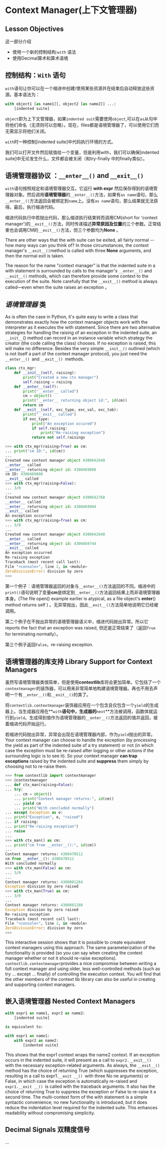 # Context Manager(上下文管理器)

## Lesson Objectives

这一部分介绍

* 使用一个新的控制结构:`with` 语法
* 使用Decimal算术和算术语境

## 控制结构：`With` 语句

`with`语句让你可以在一个缩进中创建/使用某些资源并在结束后自动释放这些资源。基本语法为：

```python
with object1 [as name1][, object2 [as name2]] ...:
    [indented suite]
```

`object`即为上下文管理器，如果`indented suit`需要使用`object`,可以在`as`从句中将他们命名（无须则可以忽略）。现在，files都是语境管理器了，可以使用它们而无需显示将他们关闭。



`with`时一种控制[indented suite]中代码执行环境的方式。

我们可以打开文件然后赋值给一个变量，但是利用with，我们可以确保[indented suite]中无论发生什么，文件都会被关闭（和try-finally 中的finally类似）。



## 语境管理器协议 ：`__enter__()` and `__exit__()`

`with`语句按照规定和语境管理器交互。它运行 **with expr** 然后保存得到的语境管理器对象。然后调用**语境管理器**的`__enter__()`方法，如果有`as name`语句，那么`__enter__()`方法返回会被绑定到`name`上。没有`as name`语句，那么结果就无法获得。最后，执行缩进代码。

缩进代码执行中若抛出代码，那么缩进执行结束转而调用CM(short for 'context manager')的`__exit__()`方法，同时传递描述**异常原因及位置**的三个参数。正常结束也会调用CM的`__exit__()`方法，但三个参数均为**None** 。

There are other ways that the with suite can be exited, all fairly normal -- how many ways can you think of? In those circumstances, the context manager's `__exit__()`method is called with three **None** arguments, and then the normal exit is taken.

The reason for the name "context manager" is that the indented suite in a with statement is surrounded by calls to the manager's `__enter__()` and `__exit__()` methods, which can therefore provide some context to the execution of the suite. Note carefully that the `__exit__()` method is always called—even when the suite raises an exception 。

## *语境管理器* 类   

As is often the case in Python, it's quite easy to write a class that demonstrates exactly how the context manager objects work with the interpreter as it executes the with statement. Since there are two alternative strategies for handling the raising of an exception in the indented suite, an `__init__`() method can record in an instance variable which strategy the creator (the code calling the class) chooses. If no exception is raised, this will make no difference.    Besides the very simple `__init__()` outlined (which is not itself a part of the context manager protocol), you just need the `__enter__() `and `__exit__() `methods.     

```python
class ctx_mgr:
    def __init__(self, raising):
        print("Created a new ctx manager")
        self.raising = raising
    def __enter__(self):
        print("__enter__ called")
        cm = object()
        print("__enter__ returning object id:", id(cm))
        return cm
   	def __exit__(self, exc_type, exc_val, exc_tab):
        print("__exit__ called")
        if exc_type:
            print("An exception occured")
            if self.raising:
                print("Re-raising exception")
          	return not self.raisings
```



```python
>>> with ctx_mgr(raising=True) as cm:
... print("cm ID:", id(cm))
...
Created new context manager object 4300642640
__enter__ called
__enter__ returning object id: 4300469808
cm ID: 4300469808
__exit__ called
>>> with ctx_mgr(raising=False):
... 3/0
...
Created new context manager object 4300642768
__enter__ called
__enter__ returning object id: 4300469904
__exit__ called
An exception occurred
>>> with ctx_mgr(raising=True) as cm:
... 3/0
...
Created new context manager object 4300642640
__enter__ called
__enter__ returning object id: 4300469744
__exit__ called
An exception occurred
Re-raising exception
Traceback (most recent call last):
File "<console>", line 2, in <module>
ZeroDivisionError: division by zero
>>>
```

第一个例子：语境管理器返回的对象与`__enter__()`方法返回的不同。缩进中的`print()`语句说明了变量**cm**是绑定到`__enter__()`方法返回结果上而非语境管理器本身。(The file open() example earlier is atypical, as a file object's __enter__() method returns self )   。无异常抛出，因此`__exit__()`方法简单地说明它已经被调用。

第二个例子在不抛出异常的语境管理器语义中，缩进代码抛出异常。所以它reports the fact that an exception was raised, 但还是正常结束了（返回`True` for terminating normally）。

第三个例子返回`False`，re-raising exception.

## 语境管理器的库支持 Library Support for Context Managers

虽然写语境管理器类很简单，但是使用**contextlib**库将会更加简单。它包括了一个`contextmanager`的装饰器，可以用来非常简单地构建语境管理器。再也不用去声明一个有`__enter__()`和`__exit__()`的类了。

将`contextlib.contextmanager`装饰器应用在一个包含且仅包含一个`yield`的生成器上。当生成器应用在**`with`**语句中，生成器的**`next`**方法被调用，函数体就运行到`yield`。生成得到值作为语境管理器的`__enter__()`方法返回的值并返回，接着缩进代码开始运行。

若缩进代码抛出异常，异常会出现在语境管理器内部，作为`yield`抛出的异常。Your context manager can choose to handle the exception (by processing the yield as part of the indented suite of a try statement) or not (in which case the exception must be re-raised after logging or other actions if the surrounding logic is to see it). So your context manager **can trap exceptions** raised by the indented suite and **suppress** them simply by choosing not to re-raise them.    

```python
>>> from contextlib import contextmanager
>>> @contextmanager
... def ctx_man(raising=False):
... try:
    ... cm = object()
    ... print("Context manager returns:", id(cm))
    ... yield cm
    ... print("With concluded normally")
... except Exception as e:
... print("Exception", e, "raised")
... if raising:
... print("Re-raising exception")
... raise
...
>>> with ctx_man() as cm:
... print("cm from __enter__():", id(cm))
...
Context manager returns: 4300470512
cm from __enter__(): 4300470512
With concluded normally
>>> with ctx_man(False) as cm:
... 3/0
...
Context manager returns: 4300801264
Exception division by zero raised
>>> with ctx_man(True) as cm:
... 3/0
...
Context manager returns: 4300801280
Exception division by zero raised
Re-raising exception
Traceback (most recent call last):
File "<console>", line 2, in <module>
ZeroDivisionError: division by zero
>>>
```

This interactive session shows that it is possible to create equivalent context managers using this approach. The same parameterization of the functionality is provided (so you can say when creating the context manager whether or not it should re-raise exceptions). ` contextlib.contextmanager `provides a nice compromise between writing a full context manager and using older, less well-controlled methods (such as try ... except ... finally) of controlling the execution context. You will find that the other members of the context lib library can also be useful in creating and supporting context managers.    

## 嵌入语境管理器 Nested Context Managers

```python
with expr1 as name1, expr2 as name2:
    [indented suite]
    
is equivalent to:

with expr1 as name1:
    with expr2 as name2:
        [indented suite]
```

This shows that the expr1 context wraps the name2 context. If an exception occurs in the indented suite, it will present as a call to `expr2.__exit__() `with the necessary exception-related arguments. As always, the `__exit__() `method has the choice of returning True (which suppresses the exception, resulting in a call to expr1.`__exit __() `with three No ne arguments) or False, in which case the exception is automatically re-raised and `expr1.__exit __() `is called with the traceback arguments. It also has the choice of returning True to suppress the exception or False to re-raise it a second time. The multi-context form of the with statement is a simple syntactic convenience; no new functionality is introduced, but it does reduce the indentation level required for the indented suite. This enhances readability without compromising simplicity.    

## Decimal Signals 双精度信号

...


